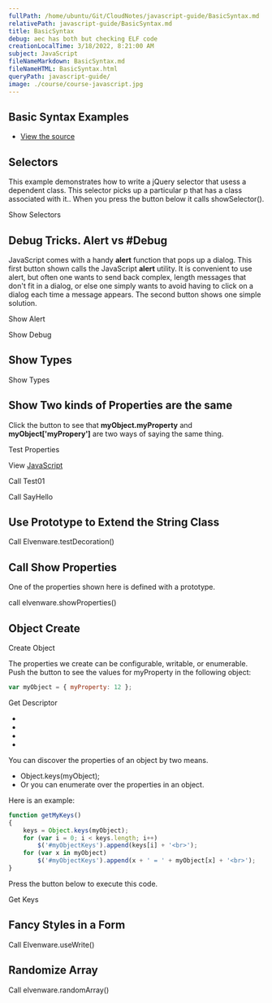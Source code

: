 ```yaml
---
fullPath: /home/ubuntu/Git/CloudNotes/javascript-guide/BasicSyntax.md
relativePath: javascript-guide/BasicSyntax.md
title: BasicSyntax
debug: aec has both but checking ELF code
creationLocalTime: 3/18/2022, 8:21:00 AM
subject: JavaScript
fileNameMarkdown: BasicSyntax.md
fileNameHTML: BasicSyntax.html
queryPath: javascript-guide/
image: ./course/course-javascript.jpg
---
```


<!-- toc -->
<!-- tocstop -->

## Basic Syntax Examples

- [View the source](/javascripts/dev-web/BasicSyntax02.js)

## Selectors

This example demonstrates how to write a jQuery selector that usess a
dependent class. This selector picks up a particular p that has a class
associated with it.. When you press the button below it calls
showSelector().

Show Selectors

## Debug Tricks. Alert vs \#Debug

JavaScript comes with a handy **alert** function that pops up a dialog.
This first button shown calls the JavaScript **alert** utility. It is
convenient to use alert, but often one wants to send back complex,
length messages that don't fit in a dialog, or else one simply wants to
avoid having to click on a dialog each time a message appears. The
second button shows one simple solution.

Show Alert

Show Debug

## Show Types

Show Types

## Show Two kinds of Properties are the same

Click the button to see that **myObject.myProperty** and
**myObject['myPropery']** are two ways of saying the same thing.

Test Properties

View [JavaScript](/javascripts/dev-web/BasicSyntax02.js)

Call Test01

Call SayHello

## Use Prototype to Extend the String Class

Call Elvenware.testDecoration()

## Call Show Properties

One of the properties shown here is defined with a prototype.

call elvenware.showProperties()

## Object Create

Create Object

The properties we create can be configurable, writable, or enumerable.
Push the button to see the values for myProperty in the following
object:

```javascript
var myObject = { myProperty: 12 };
```

Get Descriptor

-
-
-
-

You can discover the properties of an object by two means.

- Object.keys(myObject);
- Or you can enumerate over the properties in an object.

Here is an example:

```javascript
function getMyKeys()
{
    keys = Object.keys(myObject);
    for (var i = 0; i < keys.length; i++)
        $('#myObjectKeys').append(keys[i] + '<br>');
    for (var x in myObject)
        $('#myObjectKeys').append(x + ' = ' + myObject[x] + '<br>');
} 
```

Press the button below to execute this code.

Get Keys

## Fancy Styles in a Form

Call Elvenware.useWrite()

## Randomize Array

Call elvenware.randomArray()
